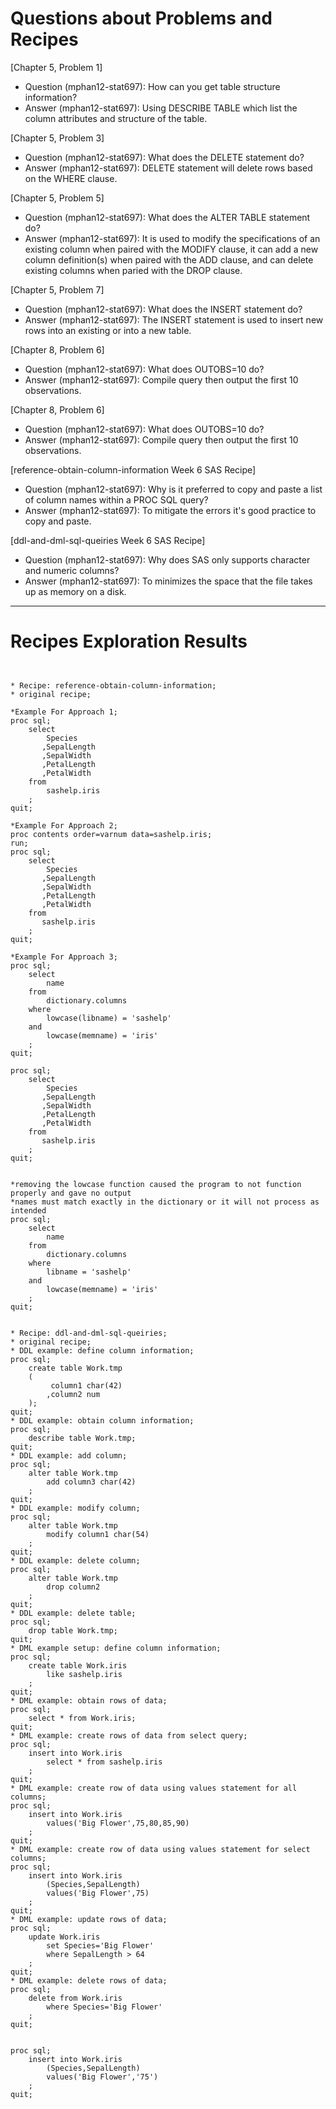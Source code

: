 
# Questions about Problems and Recipes



[Chapter 5, Problem 1]
- Question (mphan12-stat697):  How can you get table structure information?
- Answer (mphan12-stat697):  Using DESCRIBE TABLE which list the column attributes and structure of the table.



[Chapter 5, Problem 3]
- Question (mphan12-stat697):  What does the DELETE statement do?
- Answer (mphan12-stat697):  DELETE statement will delete rows based on the WHERE clause.



[Chapter 5, Problem 5]
- Question (mphan12-stat697):  What does the ALTER TABLE statement do?
- Answer (mphan12-stat697): It is used to modify the specifications of an existing column when paired with the MODIFY clause, it can add a new column definition(s) when paired with the ADD clause, and can delete existing columns when paried with the DROP clause. 



[Chapter 5, Problem 7]
- Question (mphan12-stat697):  What does the INSERT statement do?
- Answer (mphan12-stat697):  The INSERT statement is used to insert new rows into an existing or into a new table.



[Chapter 8, Problem 6]
- Question (mphan12-stat697):  What does OUTOBS=10 do?
- Answer (mphan12-stat697): Compile query then output the first 10 observations.



[Chapter 8, Problem 6]
- Question (mphan12-stat697):  What does OUTOBS=10 do?
- Answer (mphan12-stat697): Compile query then output the first 10 observations.



[reference-obtain-column-information Week 6 SAS Recipe]
- Question (mphan12-stat697): Why is it preferred to copy and paste a list of column names within a PROC SQL query?
- Answer (mphan12-stat697): To mitigate the errors it's good practice to copy and paste. 



[ddl-and-dml-sql-queiries Week 6 SAS Recipe]
- Question (mphan12-stat697): Why does SAS only supports character and numeric columns?
- Answer (mphan12-stat697): To minimizes the space that the file takes up as memory on a disk. 


***



# Recipes Exploration Results



```


* Recipe: reference-obtain-column-information;
* original recipe;

*Example For Approach 1;
proc sql;
    select
        Species
       ,SepalLength
       ,SepalWidth
       ,PetalLength
       ,PetalWidth
    from
        sashelp.iris
    ;
quit;

*Example For Approach 2;
proc contents order=varnum data=sashelp.iris;
run;
proc sql;
    select
        Species
       ,SepalLength
       ,SepalWidth
       ,PetalLength
       ,PetalWidth
    from
       sashelp.iris
    ;
quit;

*Example For Approach 3;
proc sql;
    select
        name
    from
        dictionary.columns
    where
        lowcase(libname) = 'sashelp'
    and
        lowcase(memname) = 'iris'
    ;
quit;

proc sql;
    select
        Species
       ,SepalLength
       ,SepalWidth
       ,PetalLength
       ,PetalWidth
    from
       sashelp.iris
    ;
quit;


*removing the lowcase function caused the program to not function properly and gave no output
*names must match exactly in the dictionary or it will not process as intended
proc sql;
    select
        name
    from
        dictionary.columns
    where
        libname = 'sashelp'
    and
        lowcase(memname) = 'iris'
    ;
quit;


* Recipe: ddl-and-dml-sql-queiries;
* original recipe;
* DDL example: define column information;
proc sql;
    create table Work.tmp
    (
         column1 char(42)
        ,column2 num
    );
quit;
* DDL example: obtain column information;
proc sql;
    describe table Work.tmp;
quit;
* DDL example: add column;
proc sql;
    alter table Work.tmp
        add column3 char(42)
    ;
quit;
* DDL example: modify column;
proc sql;
    alter table Work.tmp
        modify column1 char(54)
    ;
quit;
* DDL example: delete column;
proc sql;
    alter table Work.tmp
        drop column2
    ;
quit;
* DDL example: delete table;
proc sql;
    drop table Work.tmp;
quit;
* DML example setup: define column information;
proc sql;
    create table Work.iris
        like sashelp.iris
    ;
quit;
* DML example: obtain rows of data;
proc sql;
    select * from Work.iris;
quit;
* DML example: create rows of data from select query;
proc sql;
    insert into Work.iris
        select * from sashelp.iris
    ;
quit;
* DML example: create row of data using values statement for all columns;
proc sql;
    insert into Work.iris
        values('Big Flower',75,80,85,90)
    ;
quit;
* DML example: create row of data using values statement for select columns;
proc sql;
    insert into Work.iris
        (Species,SepalLength)
        values('Big Flower',75)
    ;
quit;
* DML example: update rows of data;
proc sql;
    update Work.iris
        set Species='Big Flower'
        where SepalLength > 64
    ;
quit;
* DML example: delete rows of data;
proc sql;
    delete from Work.iris
        where Species='Big Flower'
    ;
quit;


proc sql;
    insert into Work.iris
        (Species,SepalLength)
        values('Big Flower','75')
    ;
quit;



```
